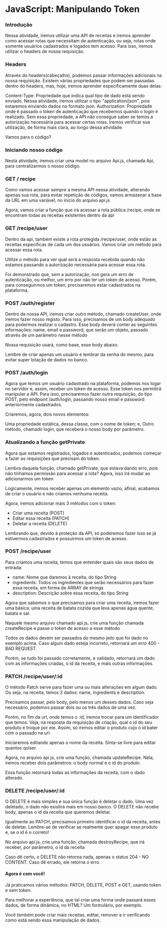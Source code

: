 <h1>JavaScript: Manipulando Token</h1>

<h3>Introdução</h3>
Nessa atividade, iremos utilizar uma API de receitas e iremos aprender como acessar rotas que necessitam de autenticação, ou seja, rotas onde somente usuários cadastrados e logados tem acesso. Para isso, iremos utilizar o headers de nossa requisição.

<h3>Headers</h3>
Através do headers(cabeçalho), podemos passar informações adicionais na nossa requisição. Existem várias propriedades que podem ser passadas dentro do headers, mas, hoje, iremos aprender especificamente duas delas:

Content-Type: Propriedade que indica qual tipo de dado está sendo enviado. Nessa atividade, iremos utilizar o tipo "application/json", pois estaremos enviando dados no formato json.
Authorization: Propriedade onde é passado o token de autenticação que recebemos quando o login é realizado. Sem essa propriedade, a API não consegue saber se temos a autorização necessária para acessar certas rotas. Iremos verificar sua utilização, de forma mais clara, ao longo dessa atividade.

Vamos para o código?

<h3>Iniciando nosso código</h3>
Nesta atividade, iremos criar uma model no arquivo Api.js, chamada Api, para centralizarmos o nosso código.

<h3>GET / recipe</h3>
Como vamos acessar sempre a mesma API nessa atividade, alterando apenas sua rota, para evitar repetição de códigos, vamos armazenar a base da URL em uma variável, no inicio do arquivo api.js

Agora, vamos criar a função que irá acessar a rota pública /recipe, onde se encontram todas as receitas existentes dentro da api

<h3>GET /recipe/user</h3>
Dentro da api, também existe a rota protegida /recipe/user, onde estão as receitas específicas de cada um dos usuários. Vamos criar um método para acessar essa rota.

Utilize o método para ver qual será a resposta recebida quando não estamos passando a autorização necessária para acessar essa rota.

Foi demonstrado que, sem a autorização, nos gera um erro de autenticação, ou melhor, um erro por não ter um token de acesso. Porém, para conseguirmos um token, precisaremos estar cadastrados na plataforma.

<h3>POST /auth/register</h3>
Dentro da nossa API, iremos criar outro método, chamado createUser, onde iremos fazer nosso registo. Para isso, precisamos de um body adequado para podermos realizar o cadastro. Esse body deverá conter as seguintes informações: name, email e password, que serão um objeto, passado através de um parâmetro nesse método

Nossa requisição usará, como base, esse body abaixo.

Lembre de criar apenas um usuário e lembrar da senha do mesmo, para evitar super lotação de dados no banco.

<h3>POST /auth/login</h3>
Agora que temos um usuário cadastrado na plataforma, podemos nos logar no servidor e, assim, receber um token de acesso. Esse token nos permitirá manipular a API. Para isso, precisaremos fazer outra requisição, do tipo POST, pelo endpoint /auth/login, passando nosso email e password anteriormente cadastrados.

Criaremos, agora, dois novos elementos:

Uma propriedade estática, dessa classe, com o nome de token; e,
Outro método, chamado login, que receberá o nosso body por parâmetro.

<h3>Atualizando a função getPrivate</h3>
Agora que estamos registrados, logados e autenticados, podemos começar a fazer as requisições que precisam do token.

Lembra daquela função, chamado getPrivate, que estava dando erro, pois não tínhamos permissão para acessar a rota? Agora, isso irá mudar ao adicionarmos um token

Logicamente, iremos receber apenas um elemento vazio, afinal, acabamos de criar o usuário e não criamos nenhuma receita.

Agora, iremos adicionar mais 3 métodos com o token:

- Criar uma receita (POST)
- Editar essa receita (PATCH)
- Deletar a receita (DELETE)

Lembrando que, devido à proteção da API, só poderemos fazer isso se já estivermos cadastrados e possuirmos um token de acesso.

<h3>POST /recipe/user</h3>
Para criamos uma receita, temos que entender quais são seus dados de entrada:

- name: Nome que daremos à receita, do tipo String
- ingredients: Todos os ingredientes que serão necessários para fazer essa receita, em forma de ARRAY de strings
- description: Descrição sobre essa receita, do tipo String

Agora que sabemos o que precisamos para criar uma receita, iremos fazer uma básica: uma receita de batata cozida que leva apenas água quente, batata e sal.

Naquele mesmo arquivo chamado api.js, crie uma função chamada createRecipe e passe o token de acesso a esse método

Todos os dados devem ser passados do mesmo jeito que foi dado no exemplo acima. Caso algum dado esteja incorreto, retornará um erro 400 - BAD REQUEST.

Porém, se tudo foi passado corretamente, e validado, retornará um dado com as informações criadas, o id da receita, e mais outras informações.

<h3>PATCH /recipe/user/:id</h3>
O método Patch serve para fazer uma ou mais alterações em algum dado. Ou seja, na receita, temos 3 dados: name, ingredients e description.

Precisamos passar, pelo body, pelo menos um desses dados. Caso seja necessário, podemos passar dois ou os três dados de uma vez.

Porém, no fim da url, onde temos o :id, iremos trocar para um identificador que temos. Veja, na resposta da requisição de criação, qual o id do seu produto e troque por ele. Assim, só iremos editar o produto cujo o id bater com o passado na url.

Iniciaremos editando apenas o nome da receita. Sinta-se livre para editar quantos quiser.

Agora, no arquivo api.js, crie uma função, chamada updateRecipe. Nela, iremos receber dois parâmetros: o body normal e o id do produto

Essa função retornará todas as informações da receita, com o dado alterado.

<h3>DELETE /recipe/user/:id</h3>
O DELETE é mais simples e sua única função é deletar o dado. Uma vez deletado, o dado não existirá mais em nosso banco. O DELETE não recebe body, apenas o id da receita que queremos deletar.

Igualmente ao PATCH, precisamos primeiro identificar o id da receita, antes de deletar. Lembre-se de verificar se realmente quer apagar esse produto e, se o id é o correto!

No arquivo api.js, crie uma função, chamada destroyRecipe, que irá receber, por parâmetro, o id da receita

Caso dê certo, o DELETE não retorna nada, apenas o status 204 - NO CONTENT. Caso dê errado, ele retorna o erro.

<h4>Agora é com você!</h4>
Já praticamos vários métodos: PATCH, DELETE, POST e GET, usando token e sem token.

Para melhorar a experiência, que tal criar uma forma onde passará esses dados, de forma dinâmica, no HTML? Um formulário, por exemplo.

Você também pode criar mais receitas, editar, remover e ir verificando como está sendo essa manipulação de dados.
